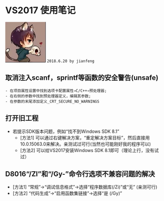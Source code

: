 # VS2017 使用笔记
![apaki](../../apaki.jpg)
`2018.6.20 by jianfeng`

## 取消注入scanf，sprintf等函数的安全警告(unsafe)
	- 在项目属性设置中找到选项卡配置属性→C/C++→预处理器;
	- 在右侧的参数中找到预处理器定义，编辑其参数;
	- 在参数的末尾添加定义_CRT_SECURE_NO_WARNINGS


## 打开旧工程
- 若提示SDK版本问题，例如“找不到Windows SDK 8.1”
	- [方法1] 可以通过右键解决方案，“重定解决方案目标”，然后直接用10.0.15063.0来解决。亲测试过可行(当然也可能刚好我的程序可以)
	- [方法2] 可以给VS2017安装Windows SDK 8.1即可（理论上行，没有试过）

## D8016“/ZI”和“/Gy-”命令行选项不兼容问题的解决
- [方法1] “常规”->“调试信息格式”->选择“程序数据库(/Zi)”或“无” (亲测可行)
- [方法2] “代码生成”->“启用函数集链接”->选择“是 (/Gy)”
